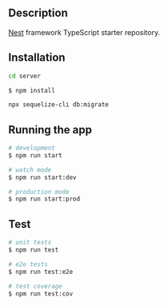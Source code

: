 
## Description

[Nest](https://github.com/nestjs/nest) framework TypeScript starter repository.



## Installation

```bash
cd server
```

```bash
$ npm install
```

```bash
npx sequelize-cli db:migrate
```



## Running the app



```bash
# development
$ npm run start

# watch mode
$ npm run start:dev

# production mode
$ npm run start:prod
```

## Test

```bash
# unit tests
$ npm run test

# e2e tests
$ npm run test:e2e

# test coverage
$ npm run test:cov
```

